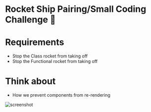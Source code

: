 # Rocket Ship Pairing/Small Coding Challenge 🚀

# Requirements
- Stop the Class rocket from taking off
- Stop the Functional rocket from taking off

# Think about
- How we prevent components from re-rendering

![screenshot](https://puu.sh/Fq16F/1ad6edff1b.png)
